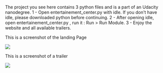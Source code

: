 The project you see here contains 3 python files and is a part of an Udacity nanodegree.
1 - Open entertainement_center.py with idle. If you don't have idle, please downloaded python before continuing.
2 - After opening idle, open entertainement_center.py , run it : Run > Run Module.
3 - Enjoy the website and all available trailers.

This is a screenshot of the landing Page

![](https://imgur.com/a/jGfev)

This is a screenshot of a trailer

![](https://imgur.com/a/G2M7J)
